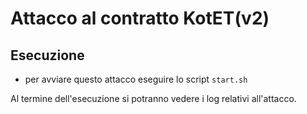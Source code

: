 # Attacco al contratto KotET(v2)

## Esecuzione

* per avviare questo attacco eseguire lo script `start.sh`

Al termine dell'esecuzione si potranno vedere i log relativi all'attacco. 


